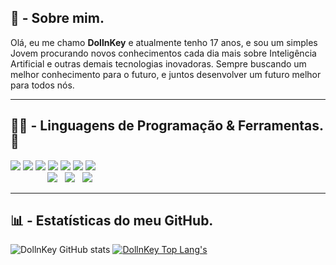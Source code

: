 ## 📜 - Sobre mim.
Olá, eu me chamo **DollnKey** e atualmente tenho 17 anos, e sou um simples Jovem procurando novos conhecimentos cada dia mais sobre Inteligência Artificial e outras demais tecnologias inovadoras. Sempre buscando um melhor conhecimento para o futuro, e juntos desenvolver um futuro melhor para todos nós.
** **

## 👨‍💻 - Linguagens de Programação & Ferramentas. 🔧
<p>
    <img src="https://img.shields.io/badge/-JavaScript-000?&logo=javascript&labelColor=1F2430&color=1F2430&&logoColor=yellow"></img>
    <img src="https://img.shields.io/badge/-TypeScript-000?&logo=typescript&labelColor=1F2430&color=1F2430&&logoColor=blue"></img>
    <img src="https://img.shields.io/badge/-Csharp-000?&logo=csharp&labelColor=1F2430&color=1F2430&&logoColor=purple"></img>
    <img src="https://img.shields.io/badge/-C-000?&logo=c&labelColor=1F2430&color=1F2430&&logoColor=grey"></img>
    <img src="https://img.shields.io/badge/-Dart-000?&logo=dart&labelColor=1F2430&color=1F2430&&logoColor=cyan"></img>
    <img src="https://img.shields.io/badge/-Swift-000?&logo=swift&labelColor=1F2430&color=1F2430&&logoColor=orage"></img>
    <img src="https://img.shields.io/badge/-Lua-000?&logo=lua&labelColor=1F2430&color=1F2430&&logoColor=blue"></img>
    <br>
    &nbsp&nbsp&nbsp&nbsp&nbsp &nbsp &nbsp&nbsp&nbsp&nbsp&nbsp &nbsp<img src="https://img.shields.io/badge/-Visual Studio Code-000?&logo=visualstudiocode&labelColor=1F2430&color=1F2430&&logoColor=blue"></img>
    &nbsp
    <img src="https://img.shields.io/badge/-SublimeText-000?&logo=sublimetext&labelColor=1F2430&color=1F2430&&logoColor=orage"></img>
    &nbsp
    <img src="https://img.shields.io/badge/-Visual Studio-000?&logo=visualstudio&labelColor=1F2430&color=1F2430&&logoColor=purple"></img>
</p>

** **
## 📊 - Estatísticas do meu GitHub.
![DollnKey GitHub stats](https://github-readme-stats.vercel.app/api?username=DollnKey&show_icons=true&theme=dark)
[![DollnKey Top Lang's](https://github-readme-stats.vercel.app/api/top-langs/?username=DollnKey&layout=compact&show_icons=true&theme=dark)](https://github.com/DollnKey)

